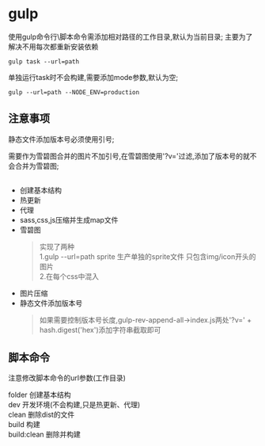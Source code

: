 # gulp

使用gulp命令行\脚本命令需添加相对路径的工作目录,默认为当前目录;
主要为了解决不用每次都重新安装依赖
```
gulp task --url=path
```

单独运行task时不会构建,需要添加mode参数,默认为空;
```
gulp --url=path --NODE_ENV=production
```
## 注意事项

静态文件添加版本号必须使用引号;  

需要作为雪碧图合并的图片不加引号,在雪碧图使用'?v='过滤,添加了版本号的就不会合并为雪碧图;  

##
* 创建基本结构
* 热更新
* 代理
* sass,css,js压缩并生成map文件
* 雪碧图
  >实现了两种  
  >1.gulp --url=path sprite 生产单独的sprite文件 只包含img/icon开头的图片  
  >2.在每个css中混入
* 图片压缩
* 静态文件添加版本号
  > 如果需要控制版本号长度,gulp-rev-append-all->index.js两处'?v=' + hash.digest('hex')添加字符串截取即可

## 脚本命令

注意修改脚本命令的url参数(工作目录)  

folder 创建基本结构  
dev 开发环境(不会构建,只是热更新、代理)  
clean 删除dist的文件  
build 构建  
build:clean 删除并构建  
